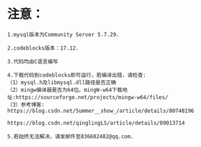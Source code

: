 注意：
====
    1.mysql版本为Community Server 5.7.29.
    
    2.codeblocks版本：17.12.
    
    3.代码均由C语言编写
    
    4.下载代码到codeblocks即可运行，若编译出错，请检查:
    （1）mysql.h及libmysql.dll路径是否正确
    （2）mingw编译器是否为64位。mingW-w64下载地址:https://sourceforge.net/projects/mingw-w64/files/
    （3）参考博客: https://blog.csdn.net/Summer__show_/article/details/80748196
                  https://blog.csdn.net/qinglingLS/article/details/89013714
    
    5.若始终无法解决，请发邮件至836602482@qq.com.
